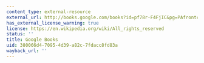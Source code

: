 ```yaml
---
content_type: external-resource
external_url: http://books.google.com/books?id=pf78r-F4FjIC&pg=PAfrontcover
has_external_license_warning: true
license: https://en.wikipedia.org/wiki/All_rights_reserved
status: ''
title: Google Books
uid: 380066d4-7095-4d39-a82c-7fdacc8fd83a
wayback_url: ''
---
```

